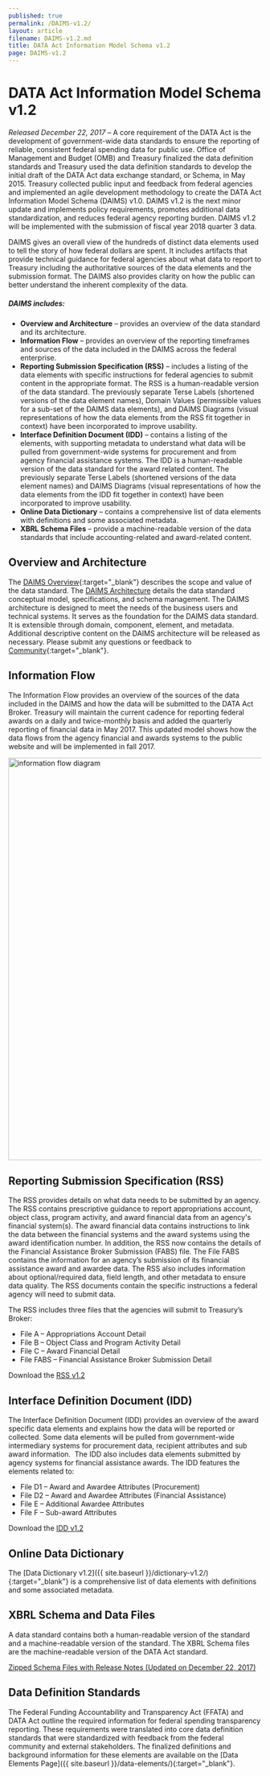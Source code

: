 ```yaml
---
published: true
permalink: /DAIMS-v1.2/
layout: article
filename: DAIMS-v1.2.md
title: DATA Act Information Model Schema v1.2
page: DAIMS-v1.2
---
```

# DATA Act Information Model Schema v1.2

_Released December 22, 2017_ – A core requirement of the DATA Act is the development of government-wide data standards to ensure the reporting of reliable, consistent federal spending data for public use. Office of Management and Budget (OMB) and Treasury finalized the data definition standards and Treasury used the data definition standards to develop the initial draft of the DATA Act data exchange standard, or Schema, in May 2015. Treasury collected public input and feedback from federal agencies and implemented an agile development methodology to create the DATA Act Information Model Schema (DAIMS) v1.0. DAIMS v1.2 is the next minor update and implements policy requirements, promotes additional data standardization, and reduces federal agency reporting burden. DAIMS v1.2 will be implemented with the submission of fiscal year 2018 quarter 3 data.

DAIMS gives an overall view of the hundreds of distinct data elements used to tell the story of how federal dollars are spent. It includes artifacts that provide technical guidance for federal agencies about what data to report to Treasury including the authoritative sources of the data elements and the submission format. The DAIMS also provides clarity on how the public can better understand the inherent complexity of the data.

##### DAIMS includes:
- **Overview and Architecture** – provides an overview of the data standard and its architecture.
- **Information Flow** – provides an overview of the reporting timeframes and sources of the data included in the DAIMS across the federal enterprise. 
- **Reporting Submission Specification (RSS)** – includes a listing of the data elements with specific instructions for federal agencies to submit content in the appropriate format. The RSS is a human-readable version of the data standard. The previously separate Terse Labels (shortened versions of the data element names), Domain Values (permissible values for a sub-set of the DAIMS data elements), and DAIMS Diagrams (visual representations of how the data elements from the RSS fit together in context) have been incorporated to improve usability. 
- **Interface Definition Document (IDD)** – contains a listing of the elements, with supporting metadata to understand what data will be pulled from government-wide systems for procurement and from agency financial assistance systems. The IDD is a human-readable version of the data standard for the award related content. The previously separate Terse Labels (shortened versions of the data element names) and DAIMS Diagrams (visual representations of how the data elements from the IDD fit together in context) have been incorporated to improve usability. 
- **Online Data Dictionary** – contains a comprehensive list of data elements with definitions and some associated metadata. 
- **XBRL Schema Files** – provide a machine-readable version of the data standards that include accounting-related and award-related content.

## Overview and Architecture

The [DAIMS Overview]({{site.baseurl}}/assets/docs/DAIMS_Overview.pdf){:target="_blank"} describes the scope and value of the data standard. The [DAIMS Architecture]({{site.baseurl}}/assets/docs/DAIMS_Architecture.pdf) details the data standard conceptual model, specifications, and schema management. The DAIMS architecture is designed to meet the needs of the business users and technical systems. It serves as the foundation for the DAIMS data standard. It is extensible through domain, component, element, and metadata. Additional descriptive content on the DAIMS architecture will be released as necessary. Please submit any questions or feedback to [Community](https://usaspending-help.zendesk.com/hc/en-us/community/topics){:target="_blank"}.

## Information Flow

The Information Flow provides an overview of the sources of the data included in the DAIMS and how the data will be submitted to the DATA Act Broker. Treasury will maintain the current cadence for reporting federal awards on a daily and twice-monthly basis and added the quarterly reporting of financial data in May 2017. This updated model shows how the data flows from the agency financial and awards systems to the public website and will be implemented in fall 2017.

<img width="800" src="{{ site.baseurl }}/assets/docs/DAIMS_Information_Flow_Diagram_v1.1.png" title="information flow diagram" />

## Reporting Submission Specification (RSS)

The RSS provides details on what data needs to be submitted by an agency. The RSS contains prescriptive guidance to report appropriations account, object class, program activity, and award financial data from an agency's financial system(s). The award financial data contains instructions to link the data between the financial systems and the award systems using the award identification number. In addition, the RSS now contains the details of the Financial Assistance Broker Submission (FABS) file. The File FABS contains the information for an agency’s submission of its financial assistance award and awardee data. The RSS also includes information about optional/required data, field length, and other metadata to ensure data quality. The RSS documents contain the specific instructions a federal agency will need to submit data.

The RSS includes three files that the agencies will submit to Treasury’s Broker:
- File A – Appropriations Account Detail
- File B – Object Class and Program Activity Detail
- File C – Award Financial Detail
- File FABS – Financial Assistance Broker Submission Detail

Download the [RSS v1.2]({{site.baseurl}}/assets/docs/DAIMS_RSS_v1.2.xlsx)

## Interface Definition Document (IDD)

The Interface Definition Document (IDD) provides an overview of the award specific data elements and explains how the data will be reported or collected. Some data elements will be pulled from government-wide intermediary systems for procurement data, recipient attributes and sub award information.  The IDD also includes data elements submitted by agency systems for financial assistance awards.
The IDD features the elements related to:

- File D1 – Award and Awardee Attributes (Procurement)
- File D2 – Award and Awardee Attributes (Financial Assistance)
- File E – Additional Awardee Attributes
- File F – Sub-award Attributes

Download the [IDD v1.2]({{site.baseurl}}/assets/docs/DAIMS_IDD_v1.2.xlsx)

## Online Data Dictionary

The [Data Dictionary v1.2]({{ site.baseurl }}/dictionary-v1.2/){:target="_blank"} is a comprehensive list of data elements with definitions and some associated metadata.

## XBRL Schema and Data Files

A data standard contains both a human-readable version of the standard and a machine-readable version of the standard. The XBRL Schema files are the machine-readable version of the DATA Act standard.

[Zipped Schema Files with Release Notes (Updated on December 22, 2017)]({{site.baseurl}}/assets/docs/daims_v1.2_2017-12-22.zip)

## Data Definition Standards

The Federal Funding Accountability and Transparency Act (FFATA) and DATA Act outline the required information for federal spending transparency reporting. These requirements were translated into core data definition standards that were standardized with feedback from the federal community and external stakeholders. The finalized definitions and background information for these elements are available on the [Data Elements Page]({{ site.baseurl }}/data-elements/){:target="_blank"}.
